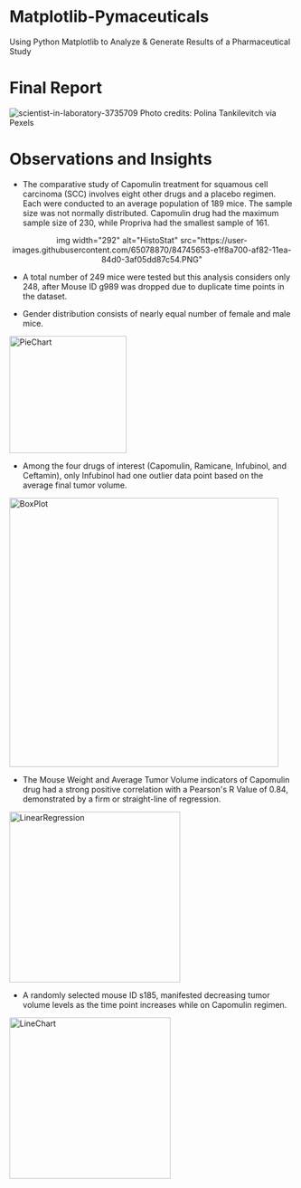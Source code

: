 # Matplotlib-Pymaceuticals
Using Python Matplotlib to Analyze & Generate Results of a Pharmaceutical Study

# Final Report

![scientist-in-laboratory-3735709](https://user-images.githubusercontent.com/65078870/84731367-a6e87a80-af66-11ea-85a6-43f1ccf26b5c.jpg)
Photo credits: Polina Tankilevitch via Pexels 

# Observations and Insights

* The comparative study of Capomulin treatment for squamous cell carcinoma (SCC) involves eight other drugs and a placebo regimen. Each were conducted to an average population of 189 mice. The sample size was not normally distributed. Capomulin drug had the maximum sample size of 230, while Propriva had the smallest sample of 161.

<div align="center">img width="292" alt="HistoStat" src="https://user-images.githubusercontent.com/65078870/84745653-e1f8a700-af82-11ea-84d0-3af05dd87c54.PNG"</div>

* A total number of 249 mice were tested but this analysis considers only 248, after Mouse ID g989 was dropped due to duplicate time points in the dataset.

* Gender distribution consists of nearly equal number of female and male mice.

<img width="207" alt="PieChart" src="https://user-images.githubusercontent.com/65078870/84745831-2126f800-af83-11ea-856e-27fe22e9a75e.PNG">

* Among the four drugs of interest (Capomulin, Ramicane, Infubinol, and Ceftamin), only Infubinol had one outlier data point based on the average final tumor volume.

<img width="476" alt="BoxPlot" src="https://user-images.githubusercontent.com/65078870/84745886-369c2200-af83-11ea-9736-a5a6c4c9074b.PNG">

* The Mouse Weight and Average Tumor Volume indicators of Capomulin drug had a strong positive correlation with a Pearson's R Value of 0.84, demonstrated by a firm or straight-line of regression.

<img width="302" alt="LinearRegression" src="https://user-images.githubusercontent.com/65078870/84745961-4fa4d300-af83-11ea-8135-8ba3304535ad.PNG">

* A randomly selected mouse ID s185, manifested decreasing tumor volume levels as the time point increases while on Capomulin regimen.

<img width="285" alt="LineChart" src="https://user-images.githubusercontent.com/65078870/84746017-5f241c00-af83-11ea-9fda-d7435843773b.PNG">

